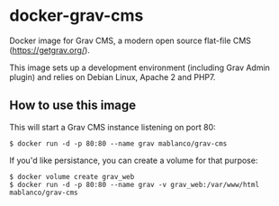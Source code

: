 # docker-grav-cms
Docker image for Grav CMS, a modern open source flat-file CMS (https://getgrav.org/).

This image sets up a development environment (including Grav Admin plugin) and relies on Debian Linux, Apache 2 and PHP7.

## How to use this image

This will start a Grav CMS instance listening on port 80:

```
$ docker run -d -p 80:80 --name grav mablanco/grav-cms
```

If you'd like persistance, you can create a volume for that purpose:

```
$ docker volume create grav_web
$ docker run -d -p 80:80 --name grav -v grav_web:/var/www/html mablanco/grav-cms
```
